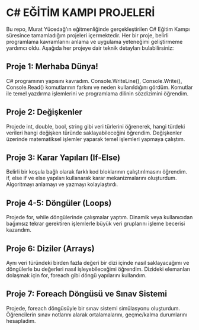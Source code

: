 <h1> C# EĞİTİM KAMPI PROJELERİ </h1>
Bu repo, Murat Yücedağ'ın eğitmenliğinde gerçekleştirilen C# Eğitim Kampı süresince tamamladığım projeleri içermektedir. Her bir proje, belirli programlama kavramlarını anlama ve uygulama yeteneğimi geliştirmeme yardımcı oldu. Aşağıda her projeye dair teknik detayları bulabilirsiniz:

<h2> Proje 1: Merhaba Dünya!</h2>
<p>C# programının yapısını kavradım. Console.WriteLine(), Console.Write(), Console.Read() komutlarının farkını ve neden kullanıldığını gördüm. Komutlar ile temel yazdırma işlemlerini ve programlama dilinin sözdizimini öğrendim. </p>
<h2> Proje 2: Değişkenler</h2>
<p>Projede int, double, bool, string gibi veri türlerini öğrenerek, hangi türdeki verileri hangi değişken türünde saklayabileceğini öğrendim. Değişkenler üzerinde matematiksel işlemler yaparak temel işlemleri yapmaya çalıştım. </p>
<h2> Proje 3: Karar Yapıları (If-Else)</h2>
<p>Belirli bir koşula bağlı olarak farklı kod bloklarının çalıştırılmasını öğrendim. if, else if ve else yapıları kullanarak karar mekanizmalarını oluşturdum. Algoritmayı anlamayı ve yazmayı kolaylaştırdı.</p>
<h2> Proje 4-5: Döngüler (Loops)</h2>
<p>Projede for, while döngülerinde çalışmalar yaptım. Dinamik veya kullanıcıdan bağımsız tekrar gerektiren işlemlerle büyük veri gruplarını işleme becerisi kazandım. </p>
<h2> Proje 6: Diziler (Arrays)</h2>
<p>Aynı veri türündeki birden fazla değeri bir dizi içinde nasıl saklayacağımı ve döngülerle bu değerleri nasıl işleyebileceğimi öğrendim. Dizideki elemanları dolaşmak için for, foreach gibi döngü yapılarını kullandım. </p>
<h2> Proje 7: Foreach Döngüsü ve Sınav Sistemi</h2>
<p>Projede, foreach döngüsüyle bir sınav sistemi simülasyonu oluşturdum. Öğrencilerin sınav notlarını alarak ortalamalarını, geçme/kalma durumlarını hesapladım. </p>
